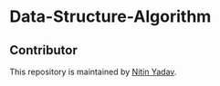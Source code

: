 # Data-Structure-Algorithm

## Contributor

This repository is maintained by [Nitin Yadav](https://github.com/NitinYadav1511).
